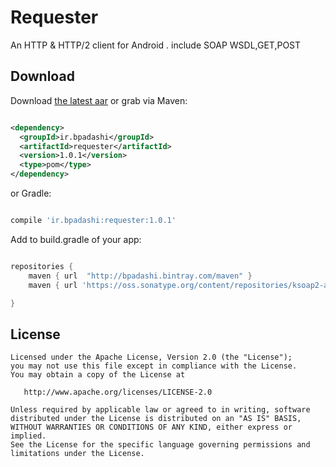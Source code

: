 Requester
======

An HTTP & HTTP/2 client for Android . include SOAP WSDL,GET,POST


Download
--------

Download [the latest aar][3] or grab via Maven:
```xml

<dependency>
  <groupId>ir.bpadashi</groupId>
  <artifactId>requester</artifactId>
  <version>1.0.1</version>
  <type>pom</type>
</dependency>
```
or Gradle:
```groovy

compile 'ir.bpadashi:requester:1.0.1'
```
Add to build.gradle of your app:
```groovy

repositories {
    maven { url  "http://bpadashi.bintray.com/maven" }
    maven { url 'https://oss.sonatype.org/content/repositories/ksoap2-android-releases' }

}
```

License
-------

    Licensed under the Apache License, Version 2.0 (the "License");
    you may not use this file except in compliance with the License.
    You may obtain a copy of the License at

       http://www.apache.org/licenses/LICENSE-2.0

    Unless required by applicable law or agreed to in writing, software
    distributed under the License is distributed on an "AS IS" BASIS,
    WITHOUT WARRANTIES OR CONDITIONS OF ANY KIND, either express or implied.
    See the License for the specific language governing permissions and
    limitations under the License.


 [1]: http://square.github.io/okhttp
 [2]: https://github.com/square/okhttp/wiki
 [3]: https://dl.bintray.com/bpadashi/maven/ir/bpadashi/requester/1.0.1/:requester-1.0.1.aar
 [4]: https://search.maven.org/remote_content?g=com.squareup.okhttp3&a=mockwebserver&v=LATEST
 [snap]: https://oss.sonatype.org/content/repositories/snapshots/

